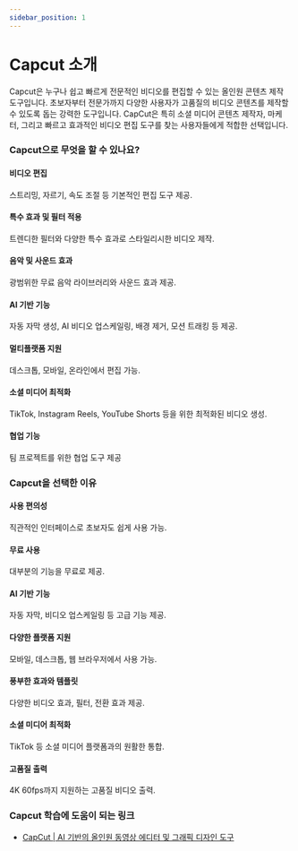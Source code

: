 ```yaml
---
sidebar_position: 1
---
```


# Capcut 소개

Capcut은 누구나 쉽고 빠르게 전문적인 비디오를 편집할 수 있는 올인원 콘텐츠 제작 도구입니다. 초보자부터 전문가까지 다양한 사용자가 고품질의 비디오 콘텐츠를 제작할 수 있도록 돕는 강력한 도구입니다. CapCut은 특히 소셜 미디어 콘텐츠 제작자, 마케터, 그리고 빠르고 효과적인 비디오 편집 도구를 찾는 사용자들에게 적합한 선택입니다.

### Capcut으로 무엇을 할 수 있나요?

#### 비디오 편집

스트리밍, 자르기, 속도 조절 등 기본적인 편집 도구 제공.

#### 특수 효과 및 필터 적용

트렌디한 필터와 다양한 특수 효과로 스타일리시한 비디오 제작.

#### 음악 및 사운드 효과

광범위한 무료 음악 라이브러리와 사운드 효과 제공.

#### AI 기반 기능

자동 자막 생성, AI 비디오 업스케일링, 배경 제거, 모션 트래킹 등 제공.

#### 멀티플랫폼 지원

데스크톱, 모바일, 온라인에서 편집 가능.

#### 소셜 미디어 최적화

TikTok, Instagram Reels, YouTube Shorts 등을 위한 최적화된 비디오 생성.

#### 협업 기능

팀 프로젝트를 위한 협업 도구 제공

### Capcut을 선택한 이유

#### 사용 편의성

직관적인 인터페이스로 초보자도 쉽게 사용 가능.

#### 무료 사용

대부분의 기능을 무료로 제공.

#### AI 기반 기능

자동 자막, 비디오 업스케일링 등 고급 기능 제공.

#### 다양한 플랫폼 지원

모바일, 데스크톱, 웹 브라우저에서 사용 가능.

#### 풍부한 효과와 템플릿

다양한 비디오 효과, 필터, 전환 효과 제공.

#### 소셜 미디어 최적화

TikTok 등 소셜 미디어 플랫폼과의 원활한 통합.

#### 고품질 출력

4K 60fps까지 지원하는 고품질 비디오 출력.

### Capcut 학습에 도움이 되는 링크

- [CapCut | AI 기반의 올인원 동영상 에디터 및 그래픽 디자인 도구](https://www.capcut.com/ko-kr/tools/desktop-video-editor)
